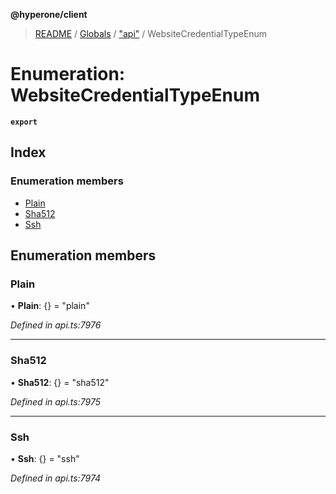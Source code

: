 **@hyperone/client**

> [README](../README.md) / [Globals](../globals.md) / ["api"](../modules/_api_.md) / WebsiteCredentialTypeEnum

# Enumeration: WebsiteCredentialTypeEnum

**`export`** 

## Index

### Enumeration members

* [Plain](_api_.websitecredentialtypeenum.md#plain)
* [Sha512](_api_.websitecredentialtypeenum.md#sha512)
* [Ssh](_api_.websitecredentialtypeenum.md#ssh)

## Enumeration members

### Plain

•  **Plain**: {} = "plain"

*Defined in api.ts:7976*

___

### Sha512

•  **Sha512**: {} = "sha512"

*Defined in api.ts:7975*

___

### Ssh

•  **Ssh**: {} = "ssh"

*Defined in api.ts:7974*
